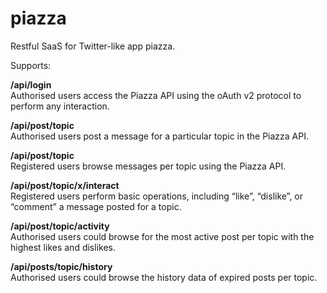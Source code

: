 # piazza
Restful SaaS for Twitter-like app piazza.

Supports:

**/api/login**                  
Authorised users access the Piazza API using the oAuth v2 protocol to perform any interaction.

**/api/post/topic**             
Authorised users post a message for a particular topic in the Piazza API.

**/api/post/topic**             
Registered users browse messages per topic using the Piazza API.

**/api/post/topic/x/interact**  
Registered users perform basic operations, including “like”, “dislike”, or “comment” a message posted for a topic.

**/api/post/topic/activity**    
Authorised users could browse for the most active post per topic with the highest likes and dislikes.

**/api/posts/topic/history**    
Authorised users could browse the history data of expired posts per topic.
